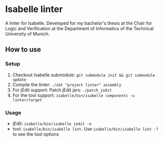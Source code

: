 # Isabelle linter
A linter for Isabelle. Developed for my bachelor's thesis at the Chair for Logic and Verification at the Department of Informatics of the Technical University of Munich.

## How to use

### Setup
1. Checkout Isabelle submodule: `git submodule init && git submodule update`
2. Compile the linter: `./sbt "project linter" assembly`
3. For jEdit support: Patch jEdit jars: `./patch_jedit`
4. For the tool support: `isabelle/bin/isabelle components -u linter/target`

### Usage
- jEdit: `isabelle/bin/isabelle jedit -e`
- tool: `isabelle/bin/isabelle lint`. Use `isabelle/bin/isabelle lint -?` to
  see the tool options
